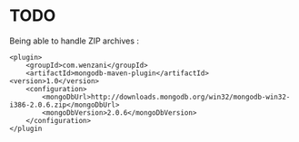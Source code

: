 TODO
====
Being able to handle ZIP archives :

	<plugin>
		<groupId>com.wenzani</groupId> 
		<artifactId>mongodb-maven-plugin</artifactId> <version>1.0</version>
		<configuration> 
			<mongoDbUrl>http://downloads.mongodb.org/win32/mongodb-win32-i386-2.0.6.zip</mongoDbUrl> 
			<mongoDbVersion>2.0.6</mongoDbVersion>
		</configuration>
	</plugin